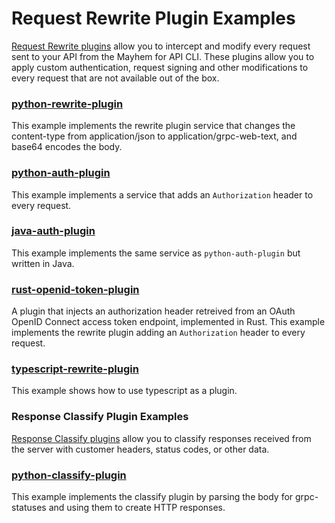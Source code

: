 # Request Rewrite Plugin Examples

[Request Rewrite plugins](https://app.mayhem.security/docs/api-testing/guides/rewrite-plugin/)
allow you to intercept and modify every request sent to your API from the Mayhem for API
CLI. These plugins allow you to apply custom authentication, request signing
and other modifications to every request that are not available out of the box.

### [python-rewrite-plugin](python-rewrite-plugin)

This example implements the rewrite plugin service that changes the content-type from application/json to application/grpc-web-text, and base64 encodes the body.

### [python-auth-plugin](python-auth-plugin)

This example implements a service that adds an `Authorization` header to every request.

### [java-auth-plugin](java-auth-plugin)

This example implements the same service as `python-auth-plugin` but written in Java.

### [rust-openid-token-plugin](rust-openid-token-plugin)

A plugin that injects an authorization header retreived from an
OAuth OpenID Connect access token endpoint, implemented in Rust.
This example implements the rewrite plugin adding an `Authorization` header to every request.

### [typescript-rewrite-plugin](typescript-rewrite-plugin)

This example shows how to use typescript as a plugin.

### Response Classify Plugin Examples

[Response Classify plugins](https://app.mayhem.security/docs/api-testing/guides/classify-plugin/) allow you to classify responses received from the server with customer headers, status codes, or other data.

### [python-classify-plugin](python-classify-plugin)

This example implements the classify plugin by parsing the body for grpc-statuses and using them to create HTTP responses.